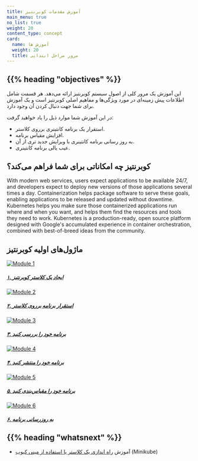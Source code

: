 ```yaml
---
title: آموزش مقدمات کوبرنتیز
main_menu: true
no_list: true
weight: 20
content_type: concept
card:
  name: آموزش ها
  weight: 20
  title: مرور مراحل ابتدایی
---
```


## {{% heading "objectives" %}}

این آموزش یک مرور کلی از اصول سیستم کوبرنتیز ارائه می‌دهد. هر قسمت شامل اطلاعات پیش زمینه‌ای در مورد ویژگی‌ها و مفاهیم اصلی کوبرنتیز است و یک آموزش برای شما جهت دنبال کردن آن وجود دارد.

در این آموزش شما موارد ذیل را یاد خواهید گرفت:

* استقرار یک برنامه کانتینری برروی کلاستر.
* افزایش مقیاس برنامه.
* به روز رسانی برنامه کانتینری با ویرایش جدید تری از آن.
* عیب یالی برنامه کانتینری.

## کوبرنتیز چه امکاناتی برای شما فراهم می‌کند؟

With modern web services, users expect applications to be available 24/7, and developers
expect to deploy new versions of those applications several times a day. Containerization
helps package software to serve these goals, enabling applications to be released and updated
without downtime. Kubernetes helps you make sure those containerized applications run where
and when you want, and helps them find the resources and tools they need to work. Kubernetes
is a production-ready, open source platform designed with Google's accumulated experience in
container orchestration, combined with best-of-breed ideas from the community.

## ماژول‌های اولیه کوبرنتیز

<!-- css code to preserve original format -->
<link rel="stylesheet" href="/css/style_tutorials.css">

<div class="tutorials-modules">
  <div class="module">
    <a href="/docs/tutorials/kubernetes-basics/create-cluster/cluster-intro/">
      <img src="/docs/tutorials/kubernetes-basics/public/images/module_01.svg?v=1469803628347" alt="Module 1">
      <h5>۱. ایجاد یک کلاستر کوبرنتیز</h5>
    </a>
  </div>
  <div class="module">
    <a href="/docs/tutorials/kubernetes-basics/deploy-app/deploy-intro/">
      <img src="/docs/tutorials/kubernetes-basics/public/images/module_02.svg?v=1469803628347" alt="Module 2">
      <h5>۲. استقرار برنامه برروی کلاستر</h5>
    </a>
  </div>
  <div class="module">
    <a href="/docs/tutorials/kubernetes-basics/explore/explore-intro/">
      <img src="/docs/tutorials/kubernetes-basics/public/images/module_03.svg?v=1469803628347" alt="Module 3">
      <h5>۳. برنامه خود را بررسی کنید</h5>
    </a>
  </div>
  <div class="module">
    <a href="/docs/tutorials/kubernetes-basics/expose/expose-intro/">
      <img src="/docs/tutorials/kubernetes-basics/public/images/module_04.svg?v=1469803628347" alt="Module 4">
      <h5>۴. برنامه خود را منتشر کنید</h5>
    </a>
  </div>
  <div class="module">
    <a href="/docs/tutorials/kubernetes-basics/scale/scale-intro/">
      <img src="/docs/tutorials/kubernetes-basics/public/images/module_05.svg?v=1469803628347" alt="Module 5">
      <h5>۵. برنامه خود را مقیاس‌بندی کنید</h5>
    </a>
  </div>
  <div class="module">
    <a href="/docs/tutorials/kubernetes-basics/update/update-intro/">
      <img src="/docs/tutorials/kubernetes-basics/public/images/module_06.svg?v=1469803628347" alt="Module 6">
      <h5>۶. به روزرسانی برنامه</h5>
    </a>
  </div>
</div>

## {{% heading "whatsnext" %}}

* آموزش [راه اندازی یک کلاستر با استفاده از مینی کیوب](/docs/tutorials/kubernetes-basics/create-cluster/) (Minikube)